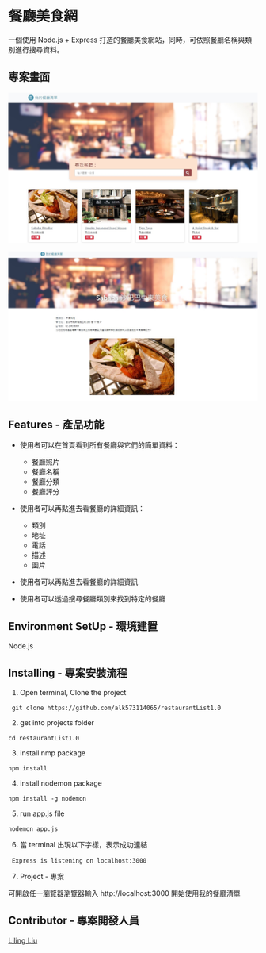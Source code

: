 # 餐廳美食網

一個使用 Node.js + Express 打造的餐廳美食網站，同時，可依照餐廳名稱與類別進行搜尋資料。


## 專案畫面

![image](https://github.com/alk573114065/restaurantList1.0/blob/main/image/image01.jpg)

![image](https://github.com/alk573114065/restaurantList1.0/blob/main/image/image02.jpg)


## Features - 產品功能
- 使用者可以在首頁看到所有餐廳與它們的簡單資料：
  - 餐廳照片
  - 餐廳名稱
  - 餐廳分類
  - 餐廳評分
  
- 使用者可以再點進去看餐廳的詳細資訊：
  - 類別
  - 地址
  - 電話
  - 描述
  - 圖片

- 使用者可以再點進去看餐廳的詳細資訊

- 使用者可以透過搜尋餐廳類別來找到特定的餐廳


## Environment SetUp - 環境建置
Node.js


## Installing - 專案安裝流程

1. Open terminal, Clone the project 

```
 git clone https://github.com/alk573114065/restaurantList1.0
```
 

2. get into projects folder

  ```
  cd restaurantList1.0
  ```
  
  
3. install nmp package
  
  ```
  npm install 
  ```
4. install nodemon package
  
  ```
  npm install -g nodemon
  ```

5. run  app.js file 

  ```
  nodemon app.js
  ```

6. 當 terminal 出現以下字樣，表示成功連結

 ```
  Express is listening on localhost:3000
  ```

  
7. Project - 專案


可開啟任一瀏覽器瀏覽器輸入 http://localhost:3000 開始使用我的餐廳清單

##  Contributor - 專案開發人員
[Liling Liu](https://github.com/alk573114065)

